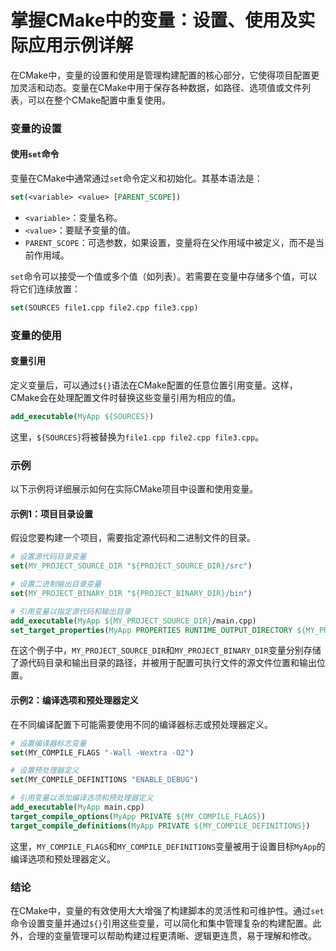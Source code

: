 # 掌握CMake中的变量：设置、使用及实际应用示例详解

在CMake中，变量的设置和使用是管理构建配置的核心部分，它使得项目配置更加灵活和动态。变量在CMake中用于保存各种数据，如路径、选项值或文件列表，可以在整个CMake配置中重复使用。

### 变量的设置

#### 使用`set`命令
变量在CMake中通常通过`set`命令定义和初始化。其基本语法是：
```cmake
set(<variable> <value> [PARENT_SCOPE])
```
- `<variable>`：变量名称。
- `<value>`：要赋予变量的值。
- `PARENT_SCOPE`：可选参数，如果设置，变量将在父作用域中被定义，而不是当前作用域。

`set`命令可以接受一个值或多个值（如列表）。若需要在变量中存储多个值，可以将它们连续放置：
```cmake
set(SOURCES file1.cpp file2.cpp file3.cpp)
```

### 变量的使用

#### 变量引用
定义变量后，可以通过`${}`语法在CMake配置的任意位置引用变量。这样，CMake会在处理配置文件时替换这些变量引用为相应的值。
```cmake
add_executable(MyApp ${SOURCES})
```
这里，`${SOURCES}`将被替换为`file1.cpp file2.cpp file3.cpp`。

### 示例

以下示例将详细展示如何在实际CMake项目中设置和使用变量。

#### 示例1：项目目录设置

假设您要构建一个项目，需要指定源代码和二进制文件的目录。
```cmake
# 设置源代码目录变量
set(MY_PROJECT_SOURCE_DIR "${PROJECT_SOURCE_DIR}/src")

# 设置二进制输出目录变量
set(MY_PROJECT_BINARY_DIR "${PROJECT_BINARY_DIR}/bin")

# 引用变量以指定源代码和输出目录
add_executable(MyApp ${MY_PROJECT_SOURCE_DIR}/main.cpp)
set_target_properties(MyApp PROPERTIES RUNTIME_OUTPUT_DIRECTORY ${MY_PROJECT_BINARY_DIR})
```
在这个例子中，`MY_PROJECT_SOURCE_DIR`和`MY_PROJECT_BINARY_DIR`变量分别存储了源代码目录和输出目录的路径，并被用于配置可执行文件的源文件位置和输出位置。

#### 示例2：编译选项和预处理器定义

在不同编译配置下可能需要使用不同的编译器标志或预处理器定义。
```cmake
# 设置编译器标志变量
set(MY_COMPILE_FLAGS "-Wall -Wextra -O2")

# 设置预处理器定义
set(MY_COMPILE_DEFINITIONS "ENABLE_DEBUG")

# 引用变量以添加编译选项和预处理器定义
add_executable(MyApp main.cpp)
target_compile_options(MyApp PRIVATE ${MY_COMPILE_FLAGS})
target_compile_definitions(MyApp PRIVATE ${MY_COMPILE_DEFINITIONS})
```
这里，`MY_COMPILE_FLAGS`和`MY_COMPILE_DEFINITIONS`变量被用于设置目标`MyApp`的编译选项和预处理器定义。

### 结论

在CMake中，变量的有效使用大大增强了构建脚本的灵活性和可维护性。通过`set`命令设置变量并通过`${}`引用这些变量，可以简化和集中管理复杂的构建配置。此外，合理的变量管理可以帮助构建过程更清晰、逻辑更连贯，易于理解和修改。